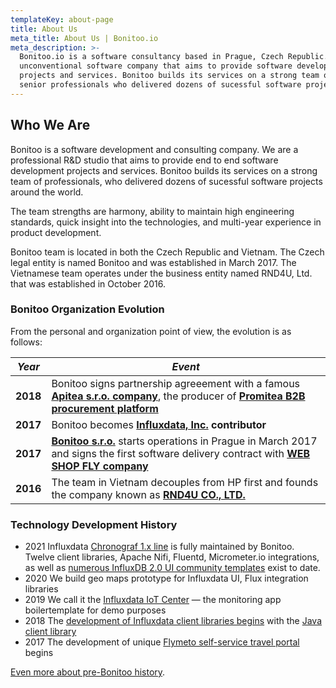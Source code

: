 ```yaml
---
templateKey: about-page
title: About Us
meta_title: About Us | Bonitoo.io
meta_description: >-
  Bonitoo.io is a software consultancy based in Prague, Czech Republic. We are an
  unconventional software company that aims to provide software development
  projects and services. Bonitoo builds its services on a strong team of
  senior professionals who delivered dozens of sucessful software projects around the world.
---
```


## Who We Are

Bonitoo is a software development and consulting company. We are a professional
R&D studio that aims to provide end to end software development projects and
services. Bonitoo builds its services on a strong team of professionals, who
delivered dozens of sucessful software projects around the world.

The team strengths are harmony, ability to maintain high engineering standards,
quick insight into the technologies, and multi-year experience in product
development.

Bonitoo team is located in both the Czech Republic and Vietnam. The Czech legal
entity is named Bonitoo and was established in March 2017. The Vietnamese team
operates under the business entity named RND4U, Ltd. that was established in October 2016.

### Bonitoo Organization Evolution

From the personal and organization point of view, the evolution is as follows:

|  *Year*  | *Event* |
|----------|----------|
| **2018** | Bonitoo signs partnership agreeement with a famous [**Apitea s.r.o. company**](https://www.apitea.com), the producer of [**Promitea B2B procurement platform**](https://www.promitea.com) |
| **2017** | Bonitoo becomes [**Influxdata, Inc.**](https://www.influxdata.com) **contributor** |
| **2017** | [**Bonitoo s.r.o.**](/) starts operations in Prague in March 2017 and signs the first software delivery contract with [**WEB SHOP FLY company**](https://www.webshopfly.com/) |
| **2016** | The team in Vietnam decouples from HP first and founds the company known as [**RND4U CO., LTD.**](https://www.rnd4u.com) |

### Technology Development History

* 2021 Influxdata
  [Chronograf 1.x line](https://github.com/influxdata/chronograf) is fully
  maintained by Bonitoo. Twelve client libraries, Apache Nifi, Fluentd,
  Micrometer.io integrations, as well as
  [numerous InfluxDB 2.0 UI community templates](https://github.io/influxdata/community-templates)
  exist to date.
* 2020 We build geo maps prototype for Influxdata UI, Flux integration libraries
* 2019 We call it the [Influxdata IoT Center](https://github.com/bonitoo-io/iot-center) &mdash; the monitoring app boilertemplate for demo purposes
* 2018 The [development of Influxdata client libraries begins](https://github.com/bonitoo-io/) with the [Java client library](https://github.com/influxdata/influxdb-client-java)
* 2017 The development of unique [Flymeto self-service travel portal](https://www.flymeto.com) begins

[Even more about pre-Bonitoo history](/blog/before-bonitoo-io-started-as-a-company).
